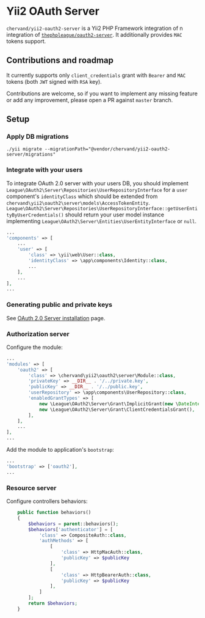 # Yii2 OAuth Server

`chervand/yii2-oauth2-server` is a Yii2 PHP Framework integration of n integration of [`thephpleague/oauth2-server`](https://github.com/thephpleague/oauth2-server).
It additionally provides `MAC` tokens support.

## Contributions and roadmap

It currently supports only `client_credentials` grant with `Bearer` and `MAC` tokens (both `JWT` signed with `RSA` key).

Contributions are welcome, so if you want to implement any missing feature or add any improvement, please open a PR against `master` branch.

## Setup

### Apply DB migrations

    ./yii migrate --migrationPath="@vendor/chervand/yii2-oauth2-server/migrations"

### Integrate with your users

To integrate OAuth 2.0 server with your users DB, you should implement `League\OAuth2\Server\Repositories\UserRepositoryInterface` for a `user` component's `identityClass` which should be extended from `chervand\yii2\oauth2\server\models\AccessTokenEntity`. `League\OAuth2\Server\Repositories\UserRepositoryInterface::getUserEntityByUserCredentials()` should return your user model instance implementing `League\OAuth2\Server\Entities\UserEntityInterface` or `null`.

```php
...
'components' => [
    ...
    'user' => [
        'class' => \yii\web\User::class,
        'identityClass' => \app\components\Identity::class,
        ...
    ],
    ...
],
...
```

### Generating public and private keys

See [OAuth 2.0 Server installation](https://oauth2.thephpleague.com/installation/) page.

### Authorization server

Configure the module:

```php
...
'modules' => [
    'oauth2' => [
        'class' => \chervand\yii2\oauth2\server\Module::class,
        'privateKey' => __DIR__ . '/../private.key',
        'publicKey' => __DIR__ . '/../public.key',
        'userRepository' => \app\components\UserRepository::class,
        'enabledGrantTypes' => [
            new \League\OAuth2\Server\Grant\ImplicitGrant(new \DateInterval('PT1H')),
            new \League\OAuth2\Server\Grant\ClientCredentialsGrant(),
        ],
    ],
    ...
],
...
```

Add the module to application's `bootstrap`:

```php
...
'bootstrap' => ['oauth2'],
...
```

### Resource server

Configure controllers behaviors:

```php
    public function behaviors()
    {
        $behaviors = parent::behaviors();
        $behaviors['authenticator'] = [
            'class' => CompositeAuth::class,
            'authMethods' => [
                [
                    'class' => HttpMacAuth::class,
                    'publicKey' => $publicKey
                ],
                [
                    'class' => HttpBearerAuth::class,
                    'publicKey' => $publicKey
                ],
            ]
        ];
        return $behaviors;
    }
```
